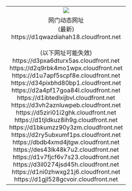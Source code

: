 ﻿<table>
  <tr></tr>
  <tr><td colspan=2 align=center><img src="https://d1qwazdiahah18.cloudfront.net/Up/oGate.jpg" /></td></tr>
  <tr><td colspan=2 align=center>网门动态网址<br/>(最新)
<br>https://d1qwazdiahah18.cloudfront.net
<br/><br/>(以下网址可能失效)
<br>https://d3pxa6dturx5as.cloudfront.net
<br>https://d2q9rbk4mo1wpx.cloudfront.net
<br>https://d1u7apf5scpf8e.cloudfront.net
<br>https://d34pixbhd80bp1.cloudfront.net
<br>https://d2a4pf17goa84l.cloudfront.net
<br>https://d1ibtedlxijbvl.cloudfront.net
<br>https://d3vh2aznluwpeb.cloudfront.net
<br>https://d5ziri01i2ghk.cloudfront.net
<br>https://d1tjldkuz8ih9g.cloudfront.net
<br>https://d1bkumzz90y3zm.cloudfront.net
<br>https://d2ry5ubxumf1ps.cloudfront.net
<br>https://dbdb4xmd4jtgw.cloudfront.net
<br>https://des43lk48k7u2.cloudfront.net
<br>https://d1v7fjcf6v7s23.cloudfront.net
<br>https://d3il0274jsd45h.cloudfront.net
<br>https://d1ni0zhwxg21j6.cloudfront.net
<br>https://d1gjl528gcvoir.cloudfront.net
    </td>
  </tr>
</table>
